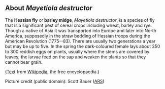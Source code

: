 About *Mayetiola destructor*
----------------------------

The **Hessian fly** or **barley midge**, *Mayetiola destructor*, is a
species of fly that is a significant pest of cereal crops including
wheat, barley and rye. Though a native of Asia it was transported into
Europe and later into North America, supposedly in the straw bedding of
Hessian troops during the American Revolution (1775--83). There are
usually two generations a year but may be up to five. In the spring the
dark-coloured female lays about 250 to 300 reddish eggs on plants,
usually where the stems are covered by leaves; the larvae feed on the
sap and weaken the plants so that they cannot bear grain.

([Text](https://en.wikipedia.org/wiki/Hessian_fly) from
[Wikipedia](https://en.wikipedia.org/), the free encyclopaedia.)

Picture credit (public domain): Scott Bauer
([ARS](https://commons.wikimedia.org/wiki/File:Hessian_Fly.jpg))
